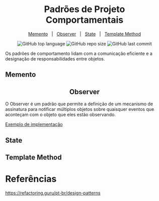 <h1 align="center" id="name">
  Padrões de Projeto Comportamentais
</h1>

<p align="center">
  <a href="#memento">Memento</a>
  &nbsp;&nbsp;|&nbsp;&nbsp;
  <a href="#observer">Observer</a>
  &nbsp;&nbsp;|&nbsp;&nbsp;
  <a href="#state">State</a>
  &nbsp;&nbsp;|&nbsp;&nbsp;
  <a href="#template-method">Template Method</a>
</p>

<p align="center">
  <img alt="GitHub top language" src="https://img.shields.io/github/languages/top/">
  <img alt="GitHub repo size" src="https://img.shields.io/github/repo-size/">
  <img alt="GitHub last commit" src="https://img.shields.io/github/last-commit/">
</p>

Os padrões de comportamento lidam com a comunicação eficiente e a designação de responsabilidades entre objetos.

## Memento

<h2 align="center" id="observer">
  Observer
</h2>
O Observer é um padrão que permite a definição de um mecanismo de assinatura para notificar múltiplos objetos sobre quaisquer eventos que aconteçam com o objeto que eles estão observando.

[Exemplo de implementação](https://github.com/bianca-01/behavioral_design_patterns/blob/main/observer/observer.ipynb)

## State

## Template Method

# Referências
https://refactoring.guru/pt-br/design-patterns


